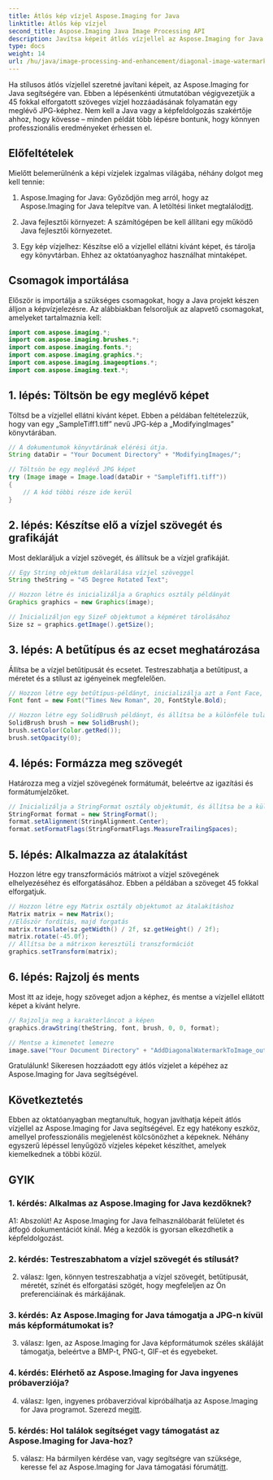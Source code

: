 ```yaml
---
title: Átlós kép vízjel Aspose.Imaging for Java
linktitle: Átlós kép vízjel
second_title: Aspose.Imaging Java Image Processing API
description: Javítsa képeit átlós vízjellel az Aspose.Imaging for Java segítségével. Kövesse ezt a lépésről lépésre szóló útmutatót, és könnyedén készítsen lenyűgöző vízjeles képeket.
type: docs
weight: 14
url: /hu/java/image-processing-and-enhancement/diagonal-image-watermarking/
---
```


Ha stílusos átlós vízjellel szeretné javítani képeit, az Aspose.Imaging for Java segítségére van. Ebben a lépésenkénti útmutatóban végigvezetjük a 45 fokkal elforgatott szöveges vízjel hozzáadásának folyamatán egy meglévő JPG-képhez. Nem kell a Java vagy a képfeldolgozás szakértője ahhoz, hogy kövesse – minden példát több lépésre bontunk, hogy könnyen professzionális eredményeket érhessen el.

## Előfeltételek

Mielőtt belemerülnénk a képi vízjelek izgalmas világába, néhány dolgot meg kell tennie:

1.  Aspose.Imaging for Java: Győződjön meg arról, hogy az Aspose.Imaging for Java telepítve van. A letöltési linket megtalálod[itt](https://releases.aspose.com/imaging/java/).

2. Java fejlesztői környezet: A számítógépen be kell állítani egy működő Java fejlesztői környezetet.

3. Egy kép vízjelhez: Készítse elő a vízjellel ellátni kívánt képet, és tárolja egy könyvtárban. Ehhez az oktatóanyaghoz használhat mintaképet.

## Csomagok importálása

Először is importálja a szükséges csomagokat, hogy a Java projekt készen álljon a képvízjelezésre. Az alábbiakban felsoroljuk az alapvető csomagokat, amelyeket tartalmaznia kell:

```java
import com.aspose.imaging.*;
import com.aspose.imaging.brushes.*;
import com.aspose.imaging.fonts.*;
import com.aspose.imaging.graphics.*;
import com.aspose.imaging.imageoptions.*;
import com.aspose.imaging.text.*;
```

## 1. lépés: Töltsön be egy meglévő képet

Töltsd be a vízjellel ellátni kívánt képet. Ebben a példában feltételezzük, hogy van egy „SampleTiff1.tiff” nevű JPG-kép a „ModifyingImages” könyvtárában.

```java
// A dokumentumok könyvtárának elérési útja.
String dataDir = "Your Document Directory" + "ModifyingImages/";

// Töltsön be egy meglévő JPG képet
try (Image image = Image.load(dataDir + "SampleTiff1.tiff"))
{
    // A kód többi része ide kerül
}
```

## 2. lépés: Készítse elő a vízjel szövegét és grafikáját

Most deklaráljuk a vízjel szövegét, és állítsuk be a vízjel grafikáját.

```java
// Egy String objektum deklarálása vízjel szöveggel
String theString = "45 Degree Rotated Text";

// Hozzon létre és inicializálja a Graphics osztály példányát
Graphics graphics = new Graphics(image);

// Inicializáljon egy SizeF objektumot a képméret tárolásához
Size sz = graphics.getImage().getSize();
```

## 3. lépés: A betűtípus és az ecset meghatározása

Állítsa be a vízjel betűtípusát és ecsetet. Testreszabhatja a betűtípust, a méretet és a stílust az igényeinek megfelelően.

```java
// Hozzon létre egy betűtípus-példányt, inicializálja azt a Font Face, Size és Style paraméterekkel
Font font = new Font("Times New Roman", 20, FontStyle.Bold);

// Hozzon létre egy SolidBrush példányt, és állítsa be a különféle tulajdonságait
SolidBrush brush = new SolidBrush();
brush.setColor(Color.getRed());
brush.setOpacity(0);
```

## 4. lépés: Formázza meg szövegét

Határozza meg a vízjel szövegének formátumát, beleértve az igazítási és formátumjelzőket.

```java
// Inicializálja a StringFormat osztály objektumát, és állítsa be a különféle tulajdonságait
StringFormat format = new StringFormat();
format.setAlignment(StringAlignment.Center);
format.setFormatFlags(StringFormatFlags.MeasureTrailingSpaces);
```

## 5. lépés: Alkalmazza az átalakítást

Hozzon létre egy transzformációs mátrixot a vízjel szövegének elhelyezéséhez és elforgatásához. Ebben a példában a szöveget 45 fokkal elforgatjuk.

```java
// Hozzon létre egy Matrix osztály objektumot az átalakításhoz
Matrix matrix = new Matrix();
//Először fordítás, majd forgatás
matrix.translate(sz.getWidth() / 2f, sz.getHeight() / 2f);
matrix.rotate(-45.0f);
// Állítsa be a mátrixon keresztüli transzformációt
graphics.setTransform(matrix);
```

## 6. lépés: Rajzolj és ments

Most itt az ideje, hogy szöveget adjon a képhez, és mentse a vízjellel ellátott képet a kívánt helyre.

```java
// Rajzolja meg a karakterláncot a képen
graphics.drawString(theString, font, brush, 0, 0, format);

// Mentse a kimenetet lemezre
image.save("Your Document Directory" + "AddDiagonalWatermarkToImage_out.jpg");
```

Gratulálunk! Sikeresen hozzáadott egy átlós vízjelet a képéhez az Aspose.Imaging for Java segítségével.

## Következtetés

Ebben az oktatóanyagban megtanultuk, hogyan javíthatja képeit átlós vízjellel az Aspose.Imaging for Java segítségével. Ez egy hatékony eszköz, amellyel professzionális megjelenést kölcsönözhet a képeknek. Néhány egyszerű lépéssel lenyűgöző vízjeles képeket készíthet, amelyek kiemelkednek a többi közül.

## GYIK

### 1. kérdés: Alkalmas az Aspose.Imaging for Java kezdőknek?

A1: Abszolút! Az Aspose.Imaging for Java felhasználóbarát felületet és átfogó dokumentációt kínál. Még a kezdők is gyorsan elkezdhetik a képfeldolgozást.

### 2. kérdés: Testreszabhatom a vízjel szövegét és stílusát?

2. válasz: Igen, könnyen testreszabhatja a vízjel szövegét, betűtípusát, méretét, színét és elforgatási szögét, hogy megfeleljen az Ön preferenciáinak és márkájának.

### 3. kérdés: Az Aspose.Imaging for Java támogatja a JPG-n kívül más képformátumokat is?

3. válasz: Igen, az Aspose.Imaging for Java képformátumok széles skáláját támogatja, beleértve a BMP-t, PNG-t, GIF-et és egyebeket.

### 4. kérdés: Elérhető az Aspose.Imaging for Java ingyenes próbaverziója?

 4. válasz: Igen, ingyenes próbaverzióval kipróbálhatja az Aspose.Imaging for Java programot. Szerezd meg[itt](https://releases.aspose.com/).

### 5. kérdés: Hol találok segítséget vagy támogatást az Aspose.Imaging for Java-hoz?

 5. válasz: Ha bármilyen kérdése van, vagy segítségre van szüksége, keresse fel az Aspose.Imaging for Java támogatási fórumát[itt](https://forum.aspose.com/).